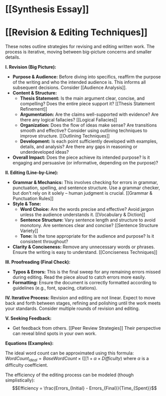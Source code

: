 # [[Synthesis Essay]]
# [[Revision & Editing Techniques]]

These notes outline strategies for revising and editing written work.  The process is iterative, moving between big-picture concerns and smaller details.

**I. Revision (Big Picture):**

* **Purpose & Audience:**  Before diving into specifics, reaffirm the purpose of the writing and who the intended audience is.  This informs all subsequent decisions.  Consider [[Audience Analysis]].
* **Content & Structure:**
    * **Thesis Statement:** Is the main argument clear, concise, and compelling?  Does the entire piece support it? [[Thesis Statement Refinement]]
    * **Argumentation:** Are the claims well-supported with evidence? Are there any logical fallacies? [[Logical Fallacies]]
    * **Organization:** Does the flow of ideas make sense? Are transitions smooth and effective? Consider using outlining techniques to improve structure.  [[Outlining Techniques]]
    * **Development:** Is each point sufficiently developed with examples, details, and analysis? Are there any gaps in reasoning or underdeveloped ideas?
* **Overall Impact:** Does the piece achieve its intended purpose? Is it engaging and persuasive (or informative, depending on the purpose)?

**II. Editing (Line-by-Line):**

* **Grammar & Mechanics:** This involves checking for errors in grammar, punctuation, spelling, and sentence structure.  Use a grammar checker, but don't rely on it solely – human judgment is crucial. [[Grammar & Punctuation Rules]]
* **Style & Tone:**
    * **Word Choice:** Are the words precise and effective? Avoid jargon unless the audience understands it. [[Vocabulary & Diction]]
    * **Sentence Structure:** Vary sentence length and structure to avoid monotony.  Are sentences clear and concise? [[Sentence Structure Variety]]
    * **Tone:** Is the tone appropriate for the audience and purpose?  Is it consistent throughout?
* **Clarity & Conciseness:** Remove any unnecessary words or phrases.  Ensure the writing is easy to understand.  [[Conciseness Techniques]]


**III. Proofreading (Final Check):**

* **Typos & Errors:** This is the final sweep for any remaining errors missed during editing.  Read the piece aloud to catch errors more easily.
* **Formatting:** Ensure the document is correctly formatted according to guidelines (e.g., font, spacing, citations).


**IV. Iterative Process:** Revision and editing are not linear. Expect to move back and forth between stages, refining and polishing until the work meets your standards.  Consider multiple rounds of revision and editing.


**V. Seeking Feedback:**

* Get feedback from others. [[Peer Review Strategies]]  Their perspective can reveal blind spots in your own work.


**Equations (Examples):**

The ideal word count can be approximated using this formula:  $WordCount_{ideal} =  BaseWordCount \times ([[1 + \alpha \times Difficulty)$ where $\alpha$ is a difficulty coefficient.

The efficiency of the editing process can be modeled (though simplistically):
$$Efficiency = \frac{Errors_{Initial} - Errors_{Final}}{Time_{Spent}}$$



